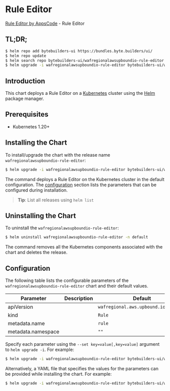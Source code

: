 # Rule Editor

[Rule Editor by AppsCode](https://byte.builders) - Rule Editor

## TL;DR;

```bash
$ helm repo add bytebuilders-ui https://bundles.byte.builders/ui/
$ helm repo update
$ helm search repo bytebuilders-ui/wafregionalawsupboundio-rule-editor --version=v0.4.18
$ helm upgrade -i wafregionalawsupboundio-rule-editor bytebuilders-ui/wafregionalawsupboundio-rule-editor -n default --create-namespace --version=v0.4.18
```

## Introduction

This chart deploys a Rule Editor on a [Kubernetes](http://kubernetes.io) cluster using the [Helm](https://helm.sh) package manager.

## Prerequisites

- Kubernetes 1.20+

## Installing the Chart

To install/upgrade the chart with the release name `wafregionalawsupboundio-rule-editor`:

```bash
$ helm upgrade -i wafregionalawsupboundio-rule-editor bytebuilders-ui/wafregionalawsupboundio-rule-editor -n default --create-namespace --version=v0.4.18
```

The command deploys a Rule Editor on the Kubernetes cluster in the default configuration. The [configuration](#configuration) section lists the parameters that can be configured during installation.

> **Tip**: List all releases using `helm list`

## Uninstalling the Chart

To uninstall the `wafregionalawsupboundio-rule-editor`:

```bash
$ helm uninstall wafregionalawsupboundio-rule-editor -n default
```

The command removes all the Kubernetes components associated with the chart and deletes the release.

## Configuration

The following table lists the configurable parameters of the `wafregionalawsupboundio-rule-editor` chart and their default values.

|     Parameter      | Description |                     Default                     |
|--------------------|-------------|-------------------------------------------------|
| apiVersion         |             | <code>wafregional.aws.upbound.io/v1beta1</code> |
| kind               |             | <code>Rule</code>                               |
| metadata.name      |             | <code>rule</code>                               |
| metadata.namespace |             | <code>""</code>                                 |


Specify each parameter using the `--set key=value[,key=value]` argument to `helm upgrade -i`. For example:

```bash
$ helm upgrade -i wafregionalawsupboundio-rule-editor bytebuilders-ui/wafregionalawsupboundio-rule-editor -n default --create-namespace --version=v0.4.18 --set apiVersion=wafregional.aws.upbound.io/v1beta1
```

Alternatively, a YAML file that specifies the values for the parameters can be provided while
installing the chart. For example:

```bash
$ helm upgrade -i wafregionalawsupboundio-rule-editor bytebuilders-ui/wafregionalawsupboundio-rule-editor -n default --create-namespace --version=v0.4.18 --values values.yaml
```
